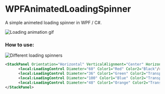 # WPFAnimatedLoadingSpinner
A simple animeted loading spinner in WPF / C#.

![Loading animation gif](http://blog.trustmycode.net/wp-content/uploads/2019/03/loadingAnimation.gif)


### How to use:

![Different loading spinners](http://blog.trustmycode.net/wp-content/uploads/2019/03/spinners.jpg)

```xml
<StackPanel Orientation="Horizontal" VerticalAlignment="Center" HorizontalAlignment="Center">
      <local:LoadingControl Diameter="60" Color1="Red" Color2="Black"/>
      <local:LoadingControl Diameter="36" Color1="Green" Color2="Transparent"/>
      <local:LoadingControl Diameter="100" Color1="Blue" Color2="Transparent"/>
      <local:LoadingControl Diameter="48" Color1="Orange" Color2="Transparent"/>
</StackPanel>
```
